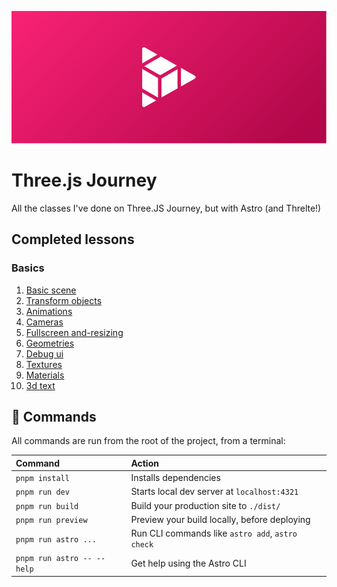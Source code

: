 
![Header](src/assets/header.png)

# Three.js Journey
All the classes I've done on Three.JS Journey, but with Astro (and Threlte!)

## Completed lessons
### Basics
<ol>
	<li><a href="src/page/01-basics/03-basic-scene">Basic scene</a></li>
	<li><a href="src/page/01-basics/05-transform-objects">Transform objects</a></li>
	<li><a href="src/page/01-basics/06-animations">Animations</a></li>
	<li><a href="src/page/01-basics/07-cameras">Cameras</a></li>
	<li><a href="src/page/01-basics/08-fullscreen-and-resizing">Fullscreen and-resizing</a></li>
	<li><a href="src/page/01-basics/09-geometries">Geometries</a></li>
	<li><a href="src/page/01-basics/10-debug-ui">Debug ui</a></li>
	<li><a href="src/page/01-basics/11-textures">Textures</a></li>
	<li><a href="src/page/01-basics/12-materials">Materials</a></li>
	<li><a href="src/page/01-basics/13-3d-text">3d text</a></li>
</ol>

## 🧞 Commands

All commands are run from the root of the project, from a terminal:

| Command                      | Action                                               |
| :--------------------------- | :--------------------------------------------------- |
| `pnpm install`             | Installs dependencies                                |
| `pnpm run dev`             | Starts local dev server at `localhost:4321`        |
| `pnpm run build`           | Build your production site to `./dist/`            |
| `pnpm run preview`         | Preview your build locally, before deploying         |
| `pnpm run astro ...`       | Run CLI commands like `astro add`, `astro check` |
| `pnpm run astro -- --help` | Get help using the Astro CLI                         |
